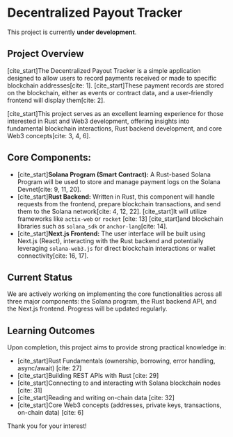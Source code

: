 # Decentralized Payout Tracker

This project is currently **under development**.

## Project Overview

[cite_start]The Decentralized Payout Tracker is a simple application designed to allow users to record payments received or made to specific blockchain addresses[cite: 1]. [cite_start]These payment records are stored on the blockchain, either as events or contract data, and a user-friendly frontend will display them[cite: 2].

[cite_start]This project serves as an excellent learning experience for those interested in Rust and Web3 development, offering insights into fundamental blockchain interactions, Rust backend development, and core Web3 concepts[cite: 3, 4, 6].

## Core Components:

* [cite_start]**Solana Program (Smart Contract):** A Rust-based Solana Program will be used to store and manage payment logs on the Solana Devnet[cite: 9, 11, 20].
* [cite_start]**Rust Backend:** Written in Rust, this component will handle requests from the frontend, prepare blockchain transactions, and send them to the Solana network[cite: 4, 12, 22]. [cite_start]It will utilize frameworks like `actix-web` or `rocket` [cite: 13] [cite_start]and blockchain libraries such as `solana_sdk` or `anchor-lang`[cite: 14].
* [cite_start]**Next.js Frontend:** The user interface will be built using Next.js (React), interacting with the Rust backend and potentially leveraging `solana-web3.js` for direct blockchain interactions or wallet connectivity[cite: 16, 17].

## Current Status

We are actively working on implementing the core functionalities across all three major components: the Solana program, the Rust backend API, and the Next.js frontend. Progress will be updated regularly.

## Learning Outcomes

Upon completion, this project aims to provide strong practical knowledge in:
* [cite_start]Rust Fundamentals (ownership, borrowing, error handling, async/await) [cite: 27]
* [cite_start]Building REST APIs with Rust [cite: 29]
* [cite_start]Connecting to and interacting with Solana blockchain nodes [cite: 31]
* [cite_start]Reading and writing on-chain data [cite: 32]
* [cite_start]Core Web3 concepts (addresses, private keys, transactions, on-chain data) [cite: 6]

Thank you for your interest!